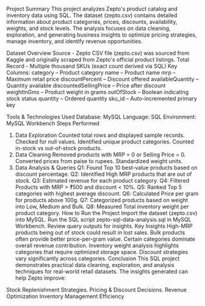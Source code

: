 Project Summary
This project analyzes Zepto's product catalog and inventory data using SQL. The dataset (zepto.csv) contains detailed information about product categories, prices, discounts, availability, weights, and stock levels. The analysis focuses on data cleaning, exploration, and generating business insights to optimize pricing strategies, manage inventory, and identify revenue opportunities.

Dataset Overview
Source - Zepto CSV file (zepto.csv) was sourced from Kaggle and originally scraped from Zepto's official product listings.
Total Record - Multiple thousand SKUs (exact count derived via SQL)
Key Columns:
category – Product category
name – Product name
mrp – Maximum retail price
discountPercent – Discount offered
availableQuantity – Quantity available
discountedSellingPrice – Price after discount
weightInGms – Product weight in grams
outOfStock – Boolean indicating stock status
quantity – Ordered quantity
sku_id – Auto-incremented primary key

Tools & Technologies Used
Database: MySQL
Language: SQL
Environment: MySQL Workbench
Steps Performed
1. Data Exploration
Counted total rows and displayed sample records.
Checked for null values.
Identified unique product categories.
Counted in-stock vs out-of-stock products.
2. Data Cleaning
Removed products with MRP = 0 or Selling Price = 0.
Converted prices from paise to rupees.
Standardized weight units.
3. Data Analysis & Queries
Q1: Found Top 10 best-value products based on discount percentage.
Q2: Identified High MRP products that are out of stock.
Q3: Estimated revenue for each product category.
Q4: Filtered Products with MRP > ₹500 and discount < 10%.
Q5: Ranked Top 5 categories with highest average discount.
Q6: Calculated Price per gram for products above 100g.
Q7: Categorized products based on weight into Low, Medium and Bulk.
Q8: Measured Total inventory weight per product category.
How to Run the Project
Import the dataset (zepto.csv) into MySQL.
Run the SQL script zepto-sql-data-analysis.sql in MySQL Workbench.
Review query outputs for insights.
Key Insights
High-MRP products being out of stock could result in lost sales.
Bulk products often provide better price-per-gram value.
Certain categories dominate overall revenue contribution.
Inventory weight analysis highlights categories that require optimized storage space.
Discount strategies vary significantly across categories.
Conclusion
This SQL project demonstrates practical data cleaning, exploration, and analysis techniques for real-world retail datasets. The insights generated can help Zepto improve:

Stock Replenishment Strategies.
Pricing & Discount Decisions.
Revenue Optimization
Inventory Management Efficiency
